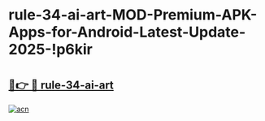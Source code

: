 # rule-34-ai-art-MOD-Premium-APK-Apps-for-Android-Latest-Update-2025-!p6kir

# <h2><a href="https://nctoh7.esa.edu.pl?title=rule-34-ai-art&ref=p6kir">🔗👉 🔴 rule-34-ai-art</a></h2>

[![acn](https://github.com/user-attachments/assets/0f9c940e-d8b0-45ae-aac7-cd30a18b3e1c)](https://nctoh7.esa.edu.pl?title=rule-34-ai-art&ref=p6kir)


